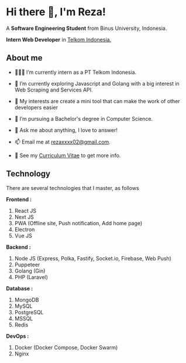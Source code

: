 # Hi there 👋, I'm Reza!

A **Software Engineering Student** from Binus University, Indonesia.

**Intern Web Developer** in [Telkom Indonesia.](https://www.telkom.co.id/sites)

## About me

- 👨🏽‍💻 I’m currently intern as a PT Telkom Indonesia.

- 🌱 I’m currently exploring Javascript and Golang with a big interest in Web Scraping and Services API. 

- 🤔 My interests are create a mini tool that can make the work of other developers easier

- 💼 I’m pursuing a Bachelor's degree in Computer Science.

- 💬 Ask me about anything, I love to answer!

- 📫 Email me at [rezaxxxx02@gmail.com](mailto:rezaxxxx02@gmail.com).

- 📝 See my [Curriculum Vitae](https://www.linkedin.com/in/reza-andriansyah-b02a17146/) to get more info.



## Technology

There are several technologies that I master, as follows

**Frontend :**

1. React JS
2. Next JS
3. PWA (Offline site, Push notification, Add home page)
4. Electron 
5. Vue JS

**Backend :**

1. Node JS (Express, Polka, Fastify, Socket.io, Firebase, Web Push)
2. Puppeteer
3. Golang (Gin)
4. PHP (Laravel)

**Database :**

1. MongoDB
2. MySQL
3. PostgreSQL
4. MSSQL
5. Redis

**DevOps :**

1. Docker (Docker Compose, Docker Swarm)
2. Nginx
